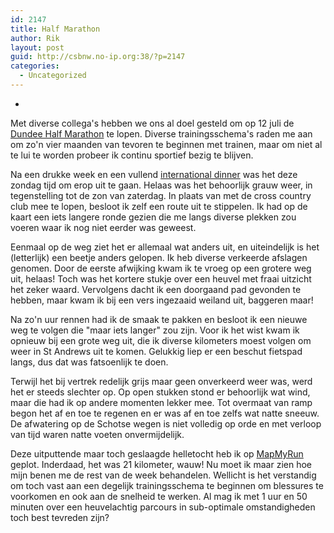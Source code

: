 ```yaml
---
id: 2147
title: Half Marathon
author: Rik
layout: post
guid: http://csbnw.no-ip.org:38/?p=2147
categories:
  - Uncategorized
---
```

-
Met diverse collega's hebben we ons al doel gesteld om op 12 juli de [Dundee Half Marathon][1] te lopen. Diverse trainingsschema's raden me aan om zo'n vier maanden van tevoren te beginnen met trainen, maar om niet al te lui te worden probeer ik continu sportief bezig te blijven.

Na een drukke week en een vullend [international dinner][2] was het deze zondag tijd om erop uit te gaan. Helaas was het behoorlijk grauw weer, in tegenstelling tot de zon van zaterdag. In plaats van met de cross country club mee te lopen, besloot ik zelf een route uit te stippelen. Ik had op de kaart een iets langere ronde gezien die me langs diverse plekken zou voeren waar ik nog niet eerder was geweest.

Eenmaal op de weg ziet het er allemaal wat anders uit, en uiteindelijk is het (letterlijk) een beetje anders gelopen. Ik heb diverse verkeerde afslagen genomen. Door de eerste afwijking kwam ik te vroeg op een grotere weg uit, helaas! Toch was het kortere stukje over een heuvel met fraai uitzicht het zeker waard. Vervolgens dacht ik een doorgaand pad gevonden te hebben, maar kwam ik bij een vers ingezaaid weiland uit, baggeren maar!

Na zo'n uur rennen had ik de smaak te pakken en besloot ik een nieuwe weg te volgen die "maar iets langer" zou zijn. Voor ik het wist kwam ik opnieuw bij een grote weg uit, die ik diverse kilometers moest volgen om weer in St Andrews uit te komen. Gelukkig liep er een beschut fietspad langs, dus dat was fatsoenlijk te doen.

Terwijl het bij vertrek redelijk grijs maar geen onverkeerd weer was, werd het er steeds slechter op. Op open stukken stond er behoorlijk wat wind, maar die had ik op andere momenten lekker mee. Tot overmaat van ramp begon het af en toe te regenen en er was af en toe zelfs wat natte sneeuw. De afwatering op de Schotse wegen is niet volledig op orde en met verloop van tijd waren natte voeten onvermijdelijk.

Deze uitputtende maar toch geslaagde helletocht heb ik op [MapMyRun][3] geplot. Inderdaad, het was 21 kilometer, wauw! Nu moet ik maar zien hoe mijn benen me de rest van de week behandelen. Wellicht is het verstandig om toch vast aan een degelijk trainingsschema te beginnen om blessures te voorkomen en ook aan de snelheid te werken. Al mag ik met 1 uur en 50 minuten over een heuvelachtig parcours in sub-optimale omstandigheden toch best tevreden zijn?

 [1]: http://www.halfmarathonlist.co.uk/dundee-half-marathon.php
 [2]: ?ai1ec_event=international-dinner
 [3]: http://www.mapmyrun.com/routes/view/637865160